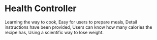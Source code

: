 # Health Controller
Learning the way to cook,
Easy for users to prepare meals,
Detail instructions have been provided,
Users can know how many calories the recipe has,
Using a scientific way to lose weight.

